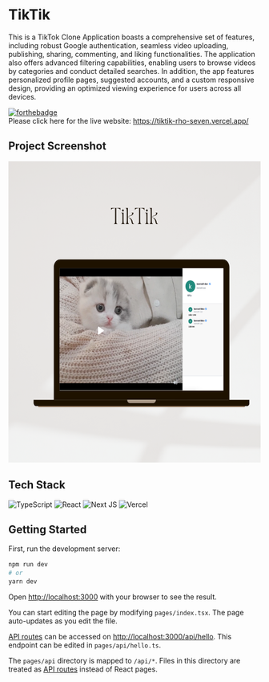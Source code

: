 # TikTik

This is a TikTok Clone Application boasts a comprehensive set of features, including robust Google authentication, seamless video uploading, publishing, sharing, commenting, and liking functionalities. The application also offers advanced filtering capabilities, enabling users to browse videos by categories and conduct detailed searches. In addition, the app features personalized profile pages, suggested accounts, and a custom responsive design, providing an optimized viewing experience for users across all devices. 

[![forthebadge](https://forthebadge.com/images/badges/check-it-out.svg)](https://forthebadge.com)
<br>
Please click here for the live website: https://tiktik-rho-seven.vercel.app/


## Project Screenshot
<img src="https://github.com/kennethlee0502/tiktik/blob/main/public/Website%20Laptop%20Mockup%20Instagram%20Post%20(1).png?raw=true" alt="" width="700" height="600">

## Tech Stack
![TypeScript](https://img.shields.io/badge/typescript-%23007ACC.svg?style=for-the-badge&logo=typescript&logoColor=white)
![React](https://img.shields.io/badge/react-%2320232a.svg?style=for-the-badge&logo=react&logoColor=%2361DAFB)
![Next JS](https://img.shields.io/badge/Next-black?style=for-the-badge&logo=next.js&logoColor=white)
![Vercel](https://img.shields.io/badge/vercel-%23000000.svg?style=for-the-badge&logo=vercel&logoColor=white)



## Getting Started

First, run the development server:

```bash
npm run dev
# or
yarn dev
```

Open [http://localhost:3000](http://localhost:3000) with your browser to see the result.

You can start editing the page by modifying `pages/index.tsx`. The page auto-updates as you edit the file.

[API routes](https://nextjs.org/docs/api-routes/introduction) can be accessed on [http://localhost:3000/api/hello](http://localhost:3000/api/hello). This endpoint can be edited in `pages/api/hello.ts`.

The `pages/api` directory is mapped to `/api/*`. Files in this directory are treated as [API routes](https://nextjs.org/docs/api-routes/introduction) instead of React pages.



